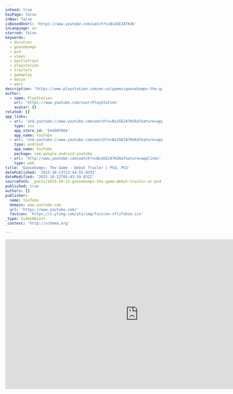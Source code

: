 ```yaml
---
inFeed: true
hasPage: false
inNav: false
isBasedOnUrl: 'https://www.youtube.com/watch?v=Bx2GE2A7Kdk'
inLanguage: en
starred: false
keywords:
  - duration
  - goosebumps
  - ps4
  - views
  - battlefront
  - playstation
  - trailers
  - gameplay
  - movie
  - wars
description: "https://www.playstation.com/en-us/games/goosebumps-the-game-ps4/ The walk home from school today is going to be a lot spookier than usual... Your sleepy neighborhood's been overrun by monsters! Werewolves prowl the woods, Gnomes roam underfoot, and scarecrows walk at midnight. But these aren't ordinary monsters-they're R.L. Stine's famous Goosebumps monsters, released from their books and looking to wreak havoc!"
author:
  - name: PlayStation
    url: 'https://www.youtube.com/user/PlayStation'
    avatar: {}
related: []
app_links:
  - url: 'vnd.youtube://www.youtube.com/watch?v=Bx2GE2A7Kdk&feature=applinks'
    type: ios
    app_store_id: '544007664'
    app_name: YouTube
  - url: 'vnd.youtube://www.youtube.com/watch?v=Bx2GE2A7Kdk&feature=applinks'
    type: android
    app_name: YouTube
    package: com.google.android.youtube
  - url: 'http://www.youtube.com/watch?v=Bx2GE2A7Kdk&feature=applinks'
    type: web
title: 'Goosebumps: The Game - Debut Trailer | PS4, PS3'
datePublished: '2015-10-13T22:44:55.033Z'
dateModified: '2015-10-12T05:43:39.832Z'
sourcePath: _posts/2015-10-12-goosebumps-the-game-debut-trailer-or-ps4-ps3.md
published: true
authors: []
publisher:
  name: YouTube
  domain: www.youtube.com
  url: 'https://www.youtube.com/'
  favicon: 'https://s.ytimg.com/yts/img/favicon-vflz7uhzw.ico'
_type: VideoObject
_context: 'http://schema.org'

---
```

<iframe src="https://cdn.embedly.com/widgets/media.html?src=https%3A%2F%2Fwww.youtube.com%2Fembed%2FBx2GE2A7Kdk%3Ffeature%3Doembed&amp;url=https%3A%2F%2Fwww.youtube.com%2Fwatch%3Fv%3DBx2GE2A7Kdk&amp;image=https%3A%2F%2Fi.ytimg.com%2Fvi%2FBx2GE2A7Kdk%2Fhqdefault.jpg&amp;key=b7d04c9b404c499eba89ee7072e1c4f7&amp;type=text%2Fhtml&amp;schema=youtube" width="854" height="480" scrolling="no" frameborder="0" allowfullscreen="allowfullscreen" style=""></iframe>